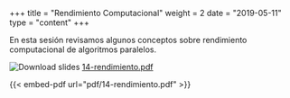 +++
title = "Rendimiento Computacional"
weight = 2
date = "2019-05-11"
type = "content"
+++

En esta sesión revisamos algunos conceptos sobre rendimiento computacional de algoritmos paralelos.

![Download slides](../../images/pdf_web.png) [14-rendimiento.pdf](../../pdf/14-rendimiento.pdf)

{{< embed-pdf url="pdf/14-rendimiento.pdf" >}}